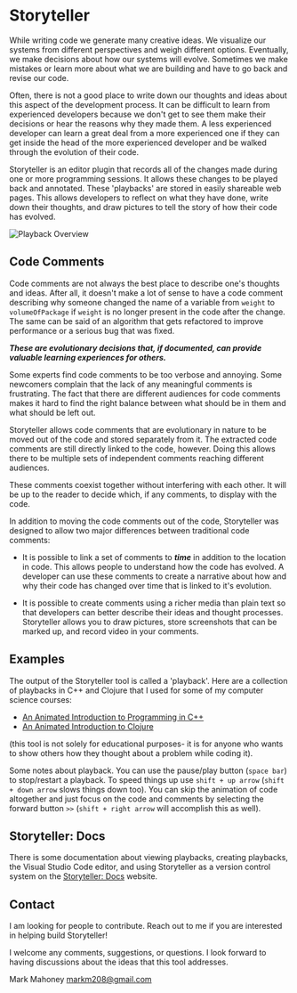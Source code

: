 # Storyteller
While writing code we generate many creative ideas. We visualize our systems from different perspectives and weigh different options. Eventually, we make decisions about how our systems will evolve. Sometimes we make mistakes or learn more about what we are building and have to go back and revise our code.

Often, there is not a good place to write down our thoughts and ideas about this aspect of the development process. It can be difficult to learn from experienced developers because we don't get to see them make their decisions or hear the reasons why they made them. A less experienced developer can learn a great deal from a more experienced one if they can get inside the head of the more experienced developer and be walked through the evolution of their code.

Storyteller is an editor plugin that records all of the changes made during one or more programming sessions. It allows these changes to be played back and annotated. These 'playbacks' are stored in easily shareable web pages. This allows developers to reflect on what they have done, write down their thoughts, and draw pictures to tell the story of how their code has evolved. 


![Playback Overview](docs/images/playbackOverview.gif)

## Code Comments
Code comments are not always the best place to describe one's thoughts and ideas. After all, it doesn't make a lot of sense to have a code comment describing why someone changed the name of a variable from `weight` to `volumeOfPackage` if `weight` is no longer present in the code after the change. The same can be said of an algorithm that gets refactored to improve performance or a serious bug that was fixed.

_**These are evolutionary decisions that, if documented, can provide valuable learning experiences for others.**_

Some experts find code comments to be too verbose and annoying. Some newcomers complain that the lack of any meaningful comments is frustrating. The fact that there are different audiences for code comments makes it hard to find the right balance between what should be in them and what should be left out.

Storyteller allows code comments that are evolutionary in nature to be moved out of the code and stored separately from it. The extracted code comments are still directly linked to the code, however. Doing this allows there to be multiple sets of independent comments reaching different audiences.

These comments coexist together without interfering with each other. It will be up to the reader to decide which, if any comments, to display with the code.

In addition to moving the code comments out of the code, Storyteller was designed to allow two major differences between traditional code comments:

- It is possible to link a set of comments to **_time_** in addition to the location in code. This allows people to understand how the code has evolved. A developer can use these comments to create a narrative about how and why their code has changed over time that is linked to it's evolution.

- It is possible to create comments using a richer media than plain text so that developers can better describe their ideas and thought processes. Storyteller allows you to draw pictures, store screenshots that can be marked up, and record video in your comments.

## Examples
The output of the Storyteller tool is called a 'playback'. Here are a collection of playbacks in C++ and Clojure that I used for some of my computer science courses:
* [An Animated Introduction to Programming in C++](https://markm208.github.io/cppbook/)
* [An Animated Introduction to Clojure](https://markm208.github.io/cljbook/)

(this tool is not solely for educational purposes- it is for anyone who wants to show others how they thought about a problem while coding it).

Some notes about playback. You can use the pause/play button (`space bar`) to stop/restart a playback. To speed things up use `shift + up arrow` (`shift + down arrow` slows things down too). You can skip the animation of code altogether and just focus on the code and comments by selecting the forward button `>>` (`shift + right arrow` will accomplish this as well). 

## Storyteller: Docs
There is some documentation about viewing playbacks, creating playbacks, the Visual Studio Code editor, and using Storyteller as a version control system on the [Storyteller: Docs](https://markm208.github.io/storyteller/index.html) website.

## Contact
I am looking for people to contribute. Reach out to me if you are interested in helping build Storyteller!

I welcome any comments, suggestions, or questions. I look forward to having discussions about the ideas that this tool addresses.

Mark Mahoney [markm208@gmail.com](mailto:markm208@gmail.com)



